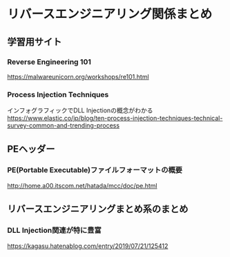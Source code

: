 # リバースエンジニアリング関係まとめ
## 学習用サイト
### Reverse Engineering 101
https://malwareunicorn.org/workshops/re101.html
### Process Injection Techniques
インフォグラフィックでDLL Injectionの概念がわかる
https://www.elastic.co/jp/blog/ten-process-injection-techniques-technical-survey-common-and-trending-process
## PEヘッダー
### PE(Portable Executable)ファイルフォーマットの概要
http://home.a00.itscom.net/hatada/mcc/doc/pe.html

## リバースエンジニアリングまとめ系のまとめ
### DLL Injection関連が特に豊富
https://kagasu.hatenablog.com/entry/2019/07/21/125412
